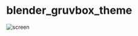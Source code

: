 # blender_gruvbox_theme

![screen](https://user-images.githubusercontent.com/79613445/189572238-e916533b-4598-456a-bc49-ae2c6149044d.png)
